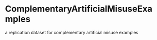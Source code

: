 # ComplementaryArtificialMisuseExamples
a replication dataset for complementary artificial misuse examples
